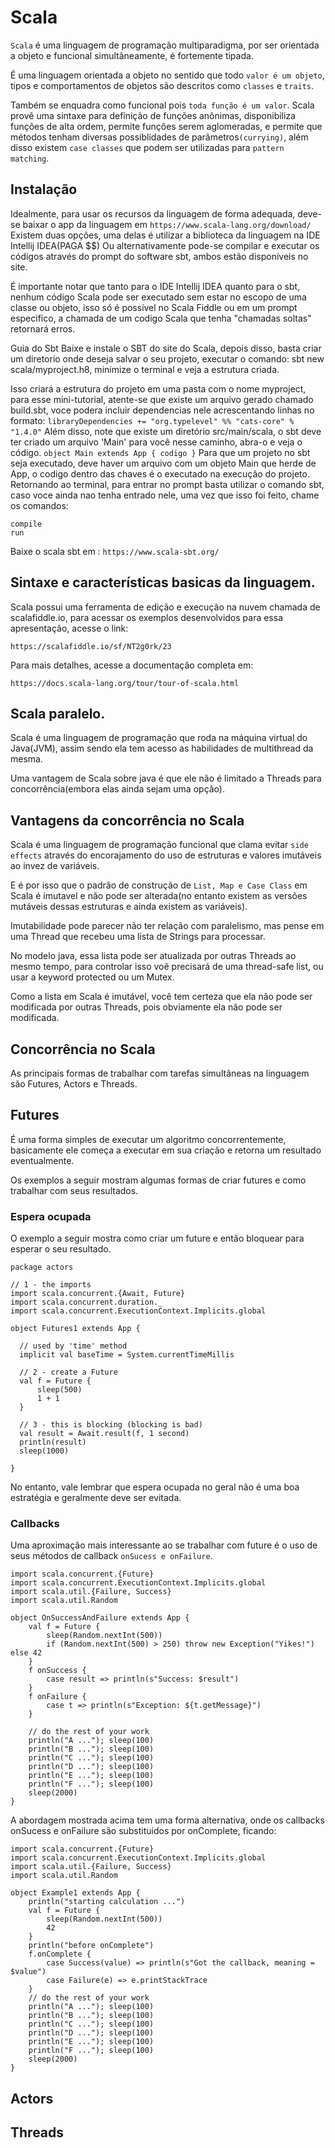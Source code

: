 # Scala
```Scala``` é uma linguagem de programação multiparadigma, por ser orientada a objeto e funcional simultâneamente, é fortemente tipada.

É uma linguagem orientada a objeto no sentido que todo ```valor é um objeto```, tipos e comportamentos de objetos são descritos como ```classes``` e ```traits```.

Também se enquadra como funcional pois ```toda função é um valor```.
Scala provê uma sintaxe para definição de funções anônimas, disponibiliza funções de alta ordem, permite funções serem aglomeradas, e permite que métodos tenham diversas possiblidades de parâmetros```(currying)```,  além disso existem ```case classes``` que podem ser utilizadas para ```pattern matching```.

## Instalação
Idealmente, para usar os recursos da linguagem de forma adequada, deve-se
baixar o app da linguagem em ```https://www.scala-lang.org/download/```
Existem duas opções, uma delas é utilizar a biblioteca da linguagem na IDE Intellij IDEA(PAGA $$)
Ou alternativamente pode-se compilar e executar os códigos através do prompt do software sbt,
ambos estão disponíveis no site.

É importante notar que tanto para o IDE Intellij IDEA quanto para o sbt, nenhum código Scala
pode ser executado sem estar no escopo de uma classe ou objeto, isso só é possível no Scala Fiddle
ou em um prompt especifico, a chamada de um codigo Scala que tenha "chamadas soltas" retornará erros.

Guia do Sbt
Baixe e instale o SBT do site do Scala, depois disso, basta criar um diretorio onde deseja salvar
o seu projeto, executar o comando:
sbt new scala/myproject.h8, minimize o terminal e veja a estrutura criada.

Isso criará a estrutura do projeto em uma pasta com o nome myproject,
para esse mini-tutorial, atente-se que existe um arquivo gerado chamado
build.sbt, voce podera incluir dependencias nele acrescentando linhas no formato:
```libraryDependencies += "org.typelevel" %% "cats-core" % "1.4.0"```
Além disso, note que existe um diretório src/main/scala, o sbt deve ter
criado um arquivo 'Main' para você nesse caminho, abra-o e veja o código.
```object Main extends App { codigo }```
Para que um projeto no sbt seja executado, deve haver um arquivo com um
objeto Main que herde de App, o codigo dentro das chaves é o executado na execução
do projeto.
Retornando ao terminal, para entrar no prompt basta utilizar o comando sbt, caso voce
ainda nao tenha entrado nele, uma vez que isso foi feito, chame os comandos:
```
compile
run
```
Baixe o scala sbt em : ``` https://www.scala-sbt.org/ ```

## Sintaxe e características basicas da linguagem.
 Scala possui uma ferramenta de edição e execução na nuvem chamada de scalafiddle.io, para
 acessar os exemplos desenvolvidos para essa apresentação, acesse o link:
 ```
 https://scalafiddle.io/sf/NT2g0rk/23
 ```
 Para mais detalhes, acesse a documentação completa em:
 ```
 https://docs.scala-lang.org/tour/tour-of-scala.html
 ```

## Scala paralelo.
Scala é uma linguagem de programação que roda na máquina virtual do Java(JVM), assim sendo ela tem acesso as habilidades de multithread da mesma.

Uma vantagem de Scala sobre java é que ele não é limitado a Threads para concorrência(embora elas ainda sejam uma opção).

## Vantagens da concorrência no Scala
Scala é uma linguagem de programação funcional que clama evitar ```side effects``` através do encorajamento do uso de estruturas e valores imutáveis ao invez de variáveis.

E é por isso que o padrão de construção de ```List, Map e Case Class``` em Scala é imutavel e não pode ser alterada(no entanto existem as versões mutáveis dessas estruturas e ainda existem as variáveis).

Imutabilidade pode parecer não ter relação com paralelismo, mas pense em uma Thread que recebeu uma lista de Strings para processar.

No modelo java, essa lista pode ser atualizada por outras Threads ao mesmo tempo, para controlar isso voê precisará de uma thread-safe list, ou usar a keyword protected ou um Mutex.

 Como a lista em Scala é imutável, você tem certeza que ela não pode ser modificada por outras Threads, pois obviamente ela não pode ser modificada.

## Concorrência no Scala
As principais formas de trabalhar com tarefas simultâneas na linguagem são Futures, Actors e Threads.

## Futures
É uma forma simples de executar um algoritmo concorrentemente, basicamente ele começa a executar em sua criação e retorna um resultado eventualmente.

Os exemplos a seguir mostram algumas formas de criar futures e como trabalhar com seus resultados.

### Espera ocupada
O exemplo a seguir mostra como criar um future e então bloquear para esperar o seu resultado.
```
package actors

// 1 - the imports
import scala.concurrent.{Await, Future}
import scala.concurrent.duration._
import scala.concurrent.ExecutionContext.Implicits.global

object Futures1 extends App {

  // used by 'time' method
  implicit val baseTime = System.currentTimeMillis

  // 2 - create a Future
  val f = Future {
      sleep(500)
      1 + 1
  }

  // 3 - this is blocking (blocking is bad)
  val result = Await.result(f, 1 second)
  println(result)
  sleep(1000)

}
```
No entanto, vale lembrar que espera ocupada no geral não é uma boa estratégia e geralmente deve ser evitada.

### Callbacks
Uma aproximação mais interessante ao se trabalhar com future é o uso de seus métodos de callback ```onSucess e onFailure```.
```
import scala.concurrent.{Future}
import scala.concurrent.ExecutionContext.Implicits.global
import scala.util.{Failure, Success}
import scala.util.Random

object OnSuccessAndFailure extends App {
    val f = Future {
        sleep(Random.nextInt(500))
        if (Random.nextInt(500) > 250) throw new Exception("Yikes!") else 42
    }
    f onSuccess {
        case result => println(s"Success: $result")
    }
    f onFailure {
        case t => println(s"Exception: ${t.getMessage}")
    }

    // do the rest of your work
    println("A ..."); sleep(100)
    println("B ..."); sleep(100)
    println("C ..."); sleep(100)
    println("D ..."); sleep(100)
    println("E ..."); sleep(100)
    println("F ..."); sleep(100)
    sleep(2000)
}
```
A abordagem mostrada acima tem uma forma alternativa, onde os callbacks onSucess e onFailure são substituidos por onComplete, ficando:
```
import scala.concurrent.{Future}
import scala.concurrent.ExecutionContext.Implicits.global
import scala.util.{Failure, Success}
import scala.util.Random

object Example1 extends App {
    println("starting calculation ...")
    val f = Future {
        sleep(Random.nextInt(500))
        42
    }
    println("before onComplete")
    f.onComplete {
        case Success(value) => println(s"Got the callback, meaning = $value")
        case Failure(e) => e.printStackTrace
    }
    // do the rest of your work
    println("A ..."); sleep(100)
    println("B ..."); sleep(100)
    println("C ..."); sleep(100)
    println("D ..."); sleep(100)
    println("E ..."); sleep(100)
    println("F ..."); sleep(100)
    sleep(2000)
}
```

## Actors

## Threads
